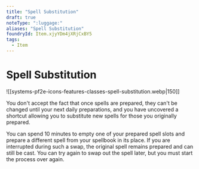 ```yaml
---
title: "Spell Substitution"
draft: true
noteType: ":luggage:"
aliases: "Spell Substitution"
foundryId: Item.xjyYDm4jXRjCxBY5
tags:
  - Item
---
```


# Spell Substitution
![[systems-pf2e-icons-features-classes-spell-substitution.webp|150]]

You don't accept the fact that once spells are prepared, they can't be changed until your next daily preparations, and you have uncovered a shortcut allowing you to substitute new spells for those you originally prepared.

You can spend 10 minutes to empty one of your prepared spell slots and prepare a different spell from your spellbook in its place. If you are interrupted during such a swap, the original spell remains prepared and can still be cast. You can try again to swap out the spell later, but you must start the process over again.
